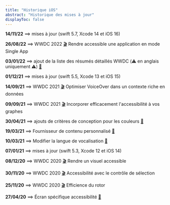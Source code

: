 ```yaml
---
title: "Historique iOS"
abstract: "Historique des mises à jour"
displayToc: false
---
```


**14/11/22** ⟹ mises à jour (swift 5.7, Xcode 14 et iOS 16)

**26/08/22** ⟹ WWDC 2022 <a href="../wwdc/2022/10152/">🎬</a> Rendre accessible une application en mode Single App

**03/01/22** ⟹ ajout de la liste des résumés détaillés WWDC (⚠️ en anglais uniquement ⚠️) <a href="../../../../en/mobile/ios/wwdc/nota11y">🔖</a>

**01/12/21** ⟹ mises à jour (swift 5.5, Xcode 13 et iOS 15)

**14/09/21** ⟹ WWDC 2021 <a href="../wwdc/2021/121/">🎬</a> Optimiser <span lang="en">VoiceOver</span> dans un contexte riche en données

**09/09/21** ⟹ WWDC 2021 <a href="../wwdc/2021/122/">🎬</a> Incorporer efficacement l'accessibilité à vos graphes

**30/04/21** ⟹ ajouts de critères de conception pour les couleurs <a href="../conception/#couleurs">🔖</a>

**19/03/21** ⟹ Fournisseur de contenu personnalisé <a href="../developpement/#fournisseur-de-contenu-personnalise">🔖</a>

**10/03/21** ⟹ Modifier la langue de vocalisation <a href="../developpement/#modifier-la-langue-de-vocalisation">🔖</a>

**07/01/21** ⟹ mises à jour (swift 5.3, Xcode 12 et iOS 14)

**08/12/20** ⟹ WWDC 2020 <a href="../wwdc/2020/020/">🎬</a> Rendre un visuel accessible

**30/11/20** ⟹ WWDC 2020 <a href="../wwdc/2020/019/">🎬</a> Accessibilité avec le contrôle de sélection

**25/11/20** ⟹ WWDC 2020 <a href="../wwdc/2020/116/">🎬</a> Efficience du rotor

**27/04/20** ⟹ Écran spécifique accessibilité <a href="../conception/#ecran-specifique-accessibilite">🔖</a>